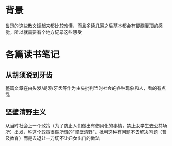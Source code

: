 # 背景
鲁迅的这些散文读起来都比较难懂，而且多读几遍之后基本都会有醍醐灌顶的感觉，所以就需要有个地方记录这些感受
# 各篇读书笔记
## 从胡须说到牙齿
整篇文章在由头发/胡须/牙齿等作为由头批判当时社会的各种现象和人，看的有点乱
## 坚壁清野主义
从当时社会上一个政策（为了防止人们做出有伤风化的事情，禁止女学生去公共场所）出发，称这个政策很像所谓的“坚壁清野”，批判这种有问题不去解决问题（普及教育）而是去退让一刀切不让妇女出门的做法
